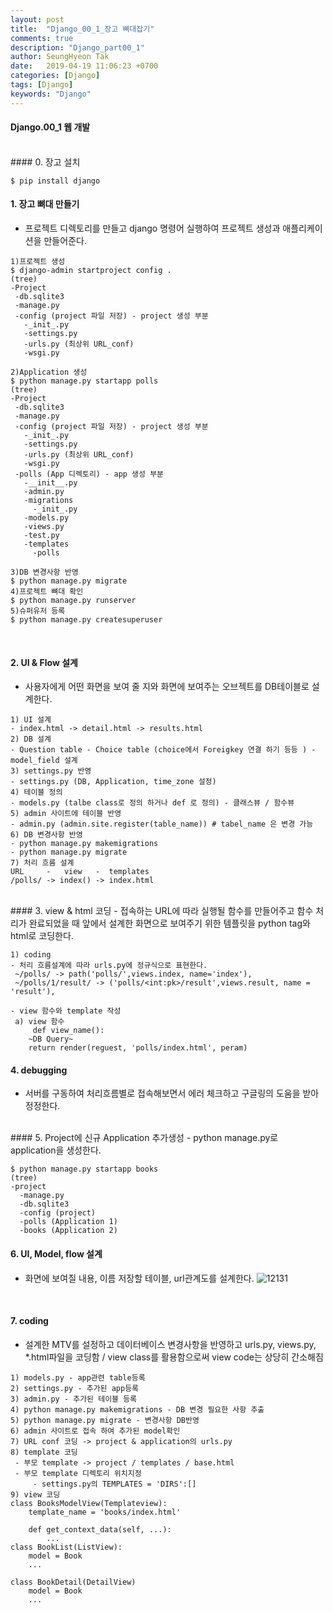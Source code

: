 ```yaml
---
layout: post
title:  "Django_00_1_장고 뼈대잡기"
comments: true
description: "Django_part00_1"
author: SeungHyeon Tak
date:   2019-04-19 11:06:23 +0700
categories: [Django]
tags: [Django]
keywords: "Django"
---
```

#### Django.00_1 웹 개발
<br>
#### 0. 장고 설치

```
$ pip install django
```

#### 1. 장고 뼈대 만들기
 - 프로젝트 디렉토리를 만들고 django 명령어 실행하여 프로젝트 생성과 애플리케이션을 만들어준다.

```
1)프로젝트 생성
$ django-admin startproject config .
(tree)
-Project
 -db.sqlite3
 -manage.py
 -config (project 파일 저장) - project 생성 부분
   -_init_.py
   -settings.py
   -urls.py (최상위 URL_conf)
   -wsgi.py

2)Application 생성
$ python manage.py startapp polls
(tree)
-Project
 -db.sqlite3
 -manage.py
 -config (project 파일 저장) - project 생성 부분
   -_init_.py
   -settings.py
   -urls.py (최상위 URL_conf)
   -wsgi.py
 -polls (App 디렉토리) - app 생성 부분
   -__init__.py
   -admin.py
   -migrations
     -_init_.py
   -models.py
   -views.py
   -test.py
   -templates
     -polls

3)DB 변경사항 반영
$ python manage.py migrate
4)프로젝트 뼈대 확인
$ python manage.py runserver
5)슈퍼유저 등록
$ python manage.py createsuperuser
```
<br>

#### 2. UI & Flow 설계
- 사용자에게 어떤 화면을 보여 줄 지와 화면에 보여주는 오브젝트를 DB테이블로 설계한다.

```
1) UI 설계
- index.html -> detail.html -> results.html
2) DB 설계
- Question table - Choice table (choice에서 Foreigkey 연결 하기 등등 ) - model_field 설계
3) settings.py 반영
- settings.py (DB, Application, time_zone 설정)
4) 테이블 정의
- models.py (talbe class로 정의 하거나 def 로 정의) - 클래스뷰 / 함수뷰
5) admin 사이트에 테이블 반영
- admin.py (admin.site.register(table_name)) # tabel_name 은 변경 가능
6) DB 변경사항 반영
- python manage.py makemigrations
- python manage.py migrate
7) 처리 흐름 설계
URL     -   view   -  templates
/polls/ -> index() -> index.html
```
<br>
#### 3. view & html 코딩
- 접속하는 URL에 따라 실행될 함수를 만들어주고 함수 처리가 완료되었을 때 앞에서 설계한 화면으로 보여주기 위한 템플릿을 python tag와 html로 코딩한다.

```
1) coding
- 처리 흐름설계에 따라 urls.py에 정규식으로 표현한다.
 ~/polls/ -> path('polls/',views.index, name='index'),
 ~/polls/1/result/ -> ('polls/<int:pk>/result',views.result, name = 'result'),

- view 함수와 template 작성
 a) view 함수
     def view_name():
	~DB Query~
	return render(reguest, 'polls/index.html', peram)
```

#### 4. debugging
- 서버를 구동하여 처리흐름별로 접속해보면서 에러 체크하고 구글링의 도움을 받아 정정한다.
<br>
#### 5. Project에 신규 Application 추가생성
- python manage.py로 application을 생성한다.

```
$ python manage.py startapp books
(tree)
-project
  -manage.py
  -db.sqlite3
  -config (project)
  -polls (Application 1)
  -books (Application 2)
```

#### 6. UI, Model, flow 설계
- 화면에 보여질 내용, 이름 저장할 테이블, url관계도를 설계한다.
![12131](https://user-images.githubusercontent.com/46446165/58370084-4e020a80-7f3d-11e9-8940-591d29c04df3.png)
<br>

#### 7. coding
- 설계한 MTV를 설정하고 데이터베이스 변경사항을 반영하고 urls.py, views.py, *.html파일을 코딩함 / view class를 활용함으로써 view code는 상당히 간소해짐

```
1) models.py - app관련 table등록
2) settings.py - 추가된 app등록
3) admin.py - 추가된 테이블 등록
4) python manage.py makemigrations - DB 변경 필요한 사항 추출
5) python manage.py migrate - 변경사항 DB반영
6) admin 사이트로 접속 하여 추가된 model확인
7) URL conf 코딩 -> project & application의 urls.py
8) template 코딩
 - 부모 template -> project / templates / base.html
 - 부모 template 디렉토리 위치지정
     - settings.py의 TEMPLATES = 'DIRS':[]
9) view 코딩
class BooksModelView(Templateview):
    template_name = 'books/index.html'
    
    def get_context_data(self, ...):
        ...
class BookList(ListView):
    model = Book
    ...

class BookDetail(DetailView)
    model = Book
    ...
```
